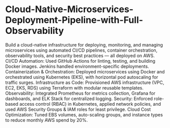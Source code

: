# Cloud-Native-Microservices-Deployment-Pipeline-with-Full-Observability
Build a cloud-native infrastructure for deploying, monitoring, and managing microservices using automated CI/CD pipelines, container orchestration, observability tools, and security best practices — all deployed on AWS.
CI/CD Automation: Used GitHub Actions for linting, testing, and building Docker images. Jenkins handled environment-specific deployments.
Containerization & Orchestration: Deployed microservices using Docker and orchestrated using Kubernetes (EKS), with horizontal pod autoscaling for traffic surges.
Infrastructure as Code: Provisioned AWS infrastructure (VPC, EC2, EKS, RDS) using Terraform with modular reusable templates.
Observability: Integrated Prometheus for metrics collection, Grafana for dashboards, and ELK Stack for centralized logging.
Security: Enforced role-based access control (RBAC) in Kubernetes, applied network policies, and used AWS Security Groups & IAM roles for least privilege.
Cloud Cost Optimization: Tuned EBS volumes, auto-scaling groups, and instance types to reduce monthly AWS spend by 20%.
